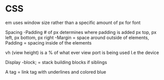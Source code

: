 # CSS
em uses window size rather than a specific amount of px for font

Spacing
-Padding # of px determines where padding is added px top, px left, px bottom, px right
-Margin = space around outside of elements, Padding = spacing inside of the elements

vh (view height) is a % of what ever view port is being used I.e the device

Display 
-block; = stack building blocks if siblings 


A tag = link tag with underlines and colored blue